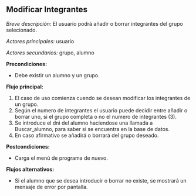**Modificar Integrantes**
---

*Breve descripción:* El usuario podrá añadir o borrar integrantes del grupo selecionado.

*Actores principales:* usuario

*Actores secundarios:* grupo, alumno

**Precondiciones:**

* Debe existir un alumno y un grupo.

**Flujo principal:**

1. El caso de uso comienza cuendo se desean modificar los integrantes de un grupo.
2. Según el numero de integrantes el usuario puede decidir entre añadir o borrar uno,
   si el grupo completa o no el numero de integrantes (3).
3. Se introduce el dni del alumno haciendose una llamada a Buscar_alumno, para saber si
   se encuentra en la base de datos.
4. En caso afirmativo se añadirá o borrará del grupo deseado.

**Postcondiciones:**

* Carga el menú de programa de nuevo.

**Flujos alternativos:**

* Si el alumno que se desea introducir o borrar no existe, se mostrará un mensaje de error por
  pantalla.
